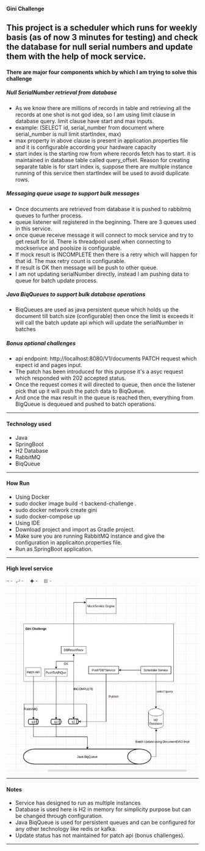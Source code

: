 #### Gini Challenge

This project is a scheduler which runs for weekly basis (as of now 3 minutes for testing) and check the database for null serial numbers and update them with the help of mock service.
------------------------------------------------------------------------------------------------------------------------------------------------------------------------------------------------------------------------

#### There are major four components which by which I am trying to solve this challenge

##### Null SerialNumber retrieval from database
* As we know there are millions of records in table and retrieving all the records at one shot is not god idea, so I am using limit clause in database query. limit clause have start and max inputs.
* example: (SELECT id, serial_number from document where serial_number is null limit startIndex, max)
* max property in above clause is present in application.properties file and it is configurable according your hardware capacity
* start index is the starting row from where records fetch has to start. it is  maintained in database table called query_offset. Reason for creating separate table is for start index is, suppose there are multiple instance running of this service then startIndex will be used to avoid duplicate rows.    

##### Messaging queue usage to support bulk messages
* Once documents are retrieved from database it is pushed to rabbitmq queues to further process.
* queue listener will registered in the beginning. There are 3 queues used in this service. 
* once queue receive message it will connect to mock service  and try to get result for id. There is threadpool used when connecting to mockserivce and poolsize is configurable. 
* If mock result is INCOMPLETE then there is a retry which will happen for that id. The max retry count is configurable. 
* If result is OK then message will be push to other queue.
* I am not updating serialNumber directly, instead I am pushing data to queue for batch update process. 

##### Java BiqQueues to support bulk database operations 
* BiqQueues are used as java persistent queue which holds up the document till batch size (configurable) then once the limit is exceeds it will call the batch update api which will update the serialNumber in batches 

##### Bonus optional challenges
* api endpoint: http://localhost:8080/V1/documents PATCH request which expect id and pages input.
* The patch has been introduced for this purpose it's a asyc request which responded with 202 accepted status.
* Once the request comes it will directed to queue, then once the listener pick that up it will push the patch data to BiqQueue. 
* And once the max result in the queue is reached then, everything from BigQueue is dequeued and pushed to batch operations. 

------------------------------------------------------------------------------------------------------------------------------------------------------------------------------------------------------------------------

#### Technology used 
* Java
* SpringBoot
* H2 Database
* RabbitMQ
* BiqQueue

------------------------------------------------------------------------------------------------------------------------------------------------------------------------------------------------------------------------

#### How Run
* Using Docker 
* sudo docker image build -t backend-challenge .
* sudo docker network create gini
* sudo docker-compose up
* Using IDE
* Download project and import as Gradle project.
* Make sure you are running RabbitMQ instance and give the configuration in applicaiton.properties file.
* Run as SpringBoot application.


------------------------------------------------------------------------------------------------------------------------------------------------------------------------------------------------------------------------

#### High level service 
![Test](src/main/resources/architecture.png?raw=true "Architecture Diagram")

------------------------------------------------------------------------------------------------------------------------------------------------------------------------------------------------------------------------

#### Notes
* Service has designed to run as multiple instances 
* Database is used here is H2 in memory for simplicity purpose but can be changed through configuration.
* Java BiqQueue is used for persistent queues and can be configured for any other technology like redis or kafka.
* Update status has not maintained for patch api (bonus challenges).

------------------------------------------------------------------------------------------------------------------------------------------------------------------------------------------------------------------------



